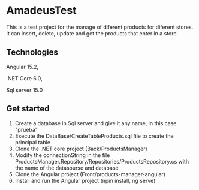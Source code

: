 # AmadeusTest

This is a test project for the manage of diferent products for diferent stores. It can insert, delete, update and get the products that enter in a store.

## Technologies

Angular 15.2,   

.NET Core 6.0,  

Sql server 15.0

## Get started

1. Create a database in Sql server and give it any name, in this case "prueba"
2. Execute the DataBase/CreateTableProducts.sql file to create the principal table
3. Clone the .NET core project (Back/ProductsManager)
4. Modify the connectionString in the file ProductsManager.Repository/Repositories/ProductsRepository.cs with the name of the datasourse and database
5. Clone the Angular project (Front/products-manager-angular)
6. Install and run the Angular project (npm install, ng serve)


